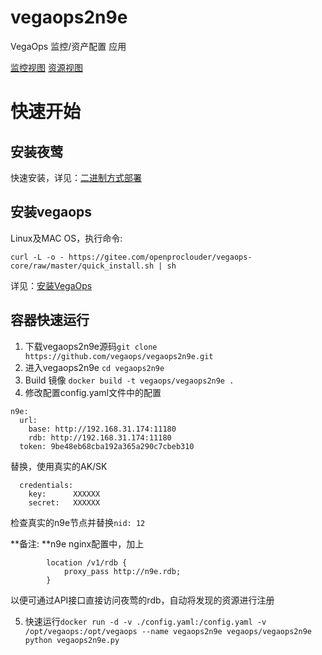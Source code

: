 # vegaops2n9e
VegaOps 监控/资产配置 应用

[监控视图](./m.png)
[资源视图](./r.png)

# 快速开始

## 安装夜莺

快速安装，详见：[二进制方式部署](https://n9e.didiyun.com/docs/install/binary/)

## 安装vegaops

Linux及MAC OS，执行命令:

```
curl -L -o - https://gitee.com/openproclouder/vegaops-core/raw/master/quick_install.sh | sh
```

详见：[安装VegaOps](https://github.com/vegaops/vegaops-core#%E5%AE%89%E8%A3%85vegaops)

## 容器快速运行

1. 下载vegaops2n9e源码``git clone https://github.com/vegaops/vegaops2n9e.git``
2. 进入vegaops2n9e ``cd vegaops2n9e``
3. Build 镜像 ``docker build -t vegaops/vegaops2n9e .``
4. 修改配置config.yaml文件中的配置
```
n9e:
  url:
    base: http://192.168.31.174:11180
    rdb: http://192.168.31.174:11180
  token: 9be48eb68cba192a365a290c7cbeb310
```

替换，使用真实的AK/SK
```
  credentials:
    key:      XXXXXX
    secret:   XXXXXX
```

检查真实的n9e节点并替换``nid: 12``

**备注: **n9e nginx配置中，加上
```
        location /v1/rdb {
            proxy_pass http://n9e.rdb;
        }
```
以便可通过API接口直接访问夜莺的rdb，自动将发现的资源进行注册

5. 快速运行``docker run -d -v ./config.yaml:/config.yaml -v /opt/vegaops:/opt/vegaops --name vegaops2n9e vegaops/vegaops2n9e python vegaops2n9e.py``
